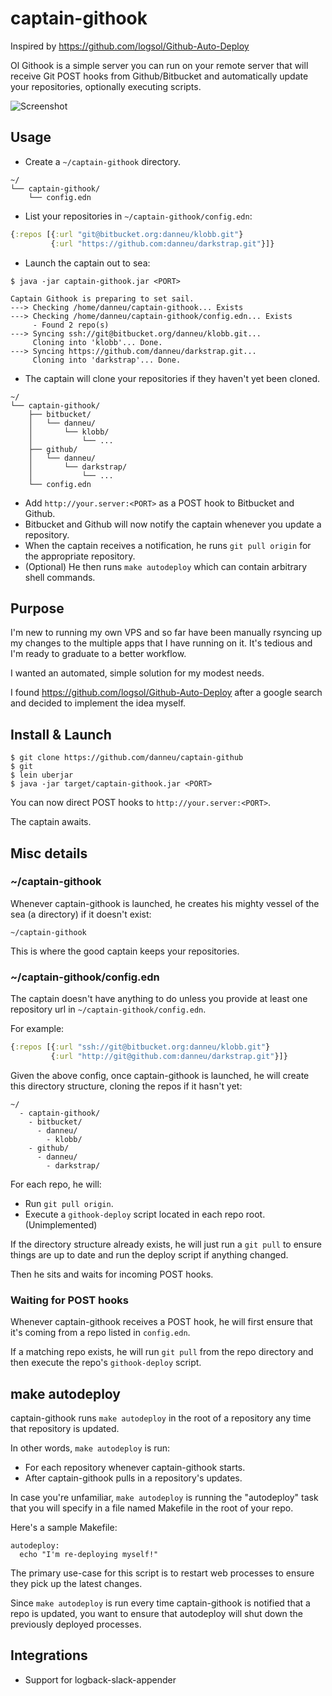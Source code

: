 
# captain-githook

Inspired by https://github.com/logsol/Github-Auto-Deploy

Ol Githook is a simple server you can run on your remote server that will receive Git POST hooks from Github/Bitbucket and automatically update your repositories, optionally executing scripts.

![Screenshot](http://i.imgur.com/hWvHAdI.png)

## Usage

- Create a `~/captain-githook` directory.

```
~/
└── captain-githook/
    └── config.edn
```

- List your repositories in `~/captain-githook/config.edn`:

``` clojure
{:repos [{:url "git@bitbucket.org:danneu/klobb.git"}
         {:url "https://github.com:danneu/darkstrap.git"}]}
```

- Launch the captain out to sea:

```
$ java -jar captain-githook.jar <PORT>

Captain Githook is preparing to set sail.
---> Checking /home/danneu/captain-githook... Exists
---> Checking /home/danneu/captain-githook/config.edn... Exists
     - Found 2 repo(s)
---> Syncing ssh://git@bitbucket.org/danneu/klobb.git...
     Cloning into 'klobb'... Done.
---> Syncing https://github.com/danneu/darkstrap.git...
     Cloning into 'darkstrap'... Done.
```

- The captain will clone your repositories if they haven't yet been cloned.

```
~/
└── captain-githook/
    ├── bitbucket/
    │   └── danneu/
    │       └── klobb/
    │           └── ...
    ├── github/
    │   └── danneu/
    │       └── darkstrap/
    │           └── ...
    └── config.edn
```

- Add `http://your.server:<PORT>` as a POST hook to Bitbucket and Github.
- Bitbucket and Github will now notify the captain whenever you update a repository.
- When the captain receives a notification, he runs `git pull origin` for the appropriate repository.
- (Optional) He then runs `make autodeploy` which can contain arbitrary shell commands.

## Purpose

I'm new to running my own VPS and so far have been manually rsyncing up my changes to the multiple apps that I have running on it. It's tedious and I'm ready to graduate to a better workflow.

I wanted an automated, simple solution for my modest needs.

I found https://github.com/logsol/Github-Auto-Deploy after a google search and decided to implement the idea myself.

## Install & Launch

    $ git clone https://github.com/danneu/captain-github
    $ git
    $ lein uberjar
    $ java -jar target/captain-githook.jar <PORT>

You can now direct POST hooks to `http://your.server:<PORT>`.

The captain awaits.

## Misc details

### ~/captain-githook

Whenever captain-githook is launched, he creates his mighty vessel of the sea (a directory) if it doesn't exist:

    ~/captain-githook

This is where the good captain keeps your repositories.

### ~/captain-githook/config.edn

The captain doesn't have anything to do unless you provide at least one repository url in `~/captain-githook/config.edn`.

For example:

``` clojure
{:repos [{:url "ssh://git@bitbucket.org:danneu/klobb.git"}
         {:url "http://git@github.com:danneu/darkstrap.git"}]}
```

Given the above config, once captain-githook is launched, he will create this directory structure, cloning the repos if it hasn't yet:

    ~/
      - captain-githook/
        - bitbucket/
          - danneu/
            - klobb/
        - github/
          - danneu/
            - darkstrap/

For each repo, he will:

- Run `git pull origin`.
- Execute a `githook-deploy` script located in each repo root. (Unimplemented)

If the directory structure already exists, he will just run a `git pull` to ensure things are up to date and run the deploy script if anything changed.

Then he sits and waits for incoming POST hooks.

### Waiting for POST hooks

Whenever captain-githook receives a POST hook, he will first ensure that it's coming from a repo listed in `config.edn`.

If a matching repo exists, he will run `git pull` from the repo directory and then execute the repo's `githook-deploy` script.

## make autodeploy

captain-githook runs `make autodeploy` in the root of a repository any time that repository is updated.

In other words, `make autodeploy` is run:

- For each repository whenever captain-githook starts.
- After captain-githook pulls in a repository's updates.

In case you're unfamiliar, `make autodeploy` is running the "autodeploy" task that you will specify in a file named Makefile in the root of your repo.

Here's a sample Makefile:

```
autodeploy:
  echo "I'm re-deploying myself!"
```

The primary use-case for this script is to restart web processes to ensure they pick up the latest changes.

Since `make autodeploy` is run every time captain-githook is notified that a repo is updated, you want to ensure that autodeploy will shut down the previously deployed processes.

## Integrations

* Support for logback-slack-appender

